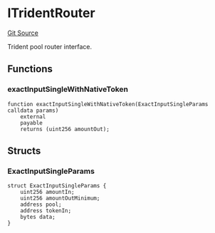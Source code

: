 # ITridentRouter
[Git Source](https://github.com/KlimaDAO/klimadao-solidity/blob/d2235caa445c673ffcb1a4a1d8c97c8c3cba5198/src/retirement_v1/interfaces/ITridentRouter.sol)

Trident pool router interface.


## Functions
### exactInputSingleWithNativeToken


```solidity
function exactInputSingleWithNativeToken(ExactInputSingleParams calldata params)
    external
    payable
    returns (uint256 amountOut);
```

## Structs
### ExactInputSingleParams

```solidity
struct ExactInputSingleParams {
    uint256 amountIn;
    uint256 amountOutMinimum;
    address pool;
    address tokenIn;
    bytes data;
}
```

